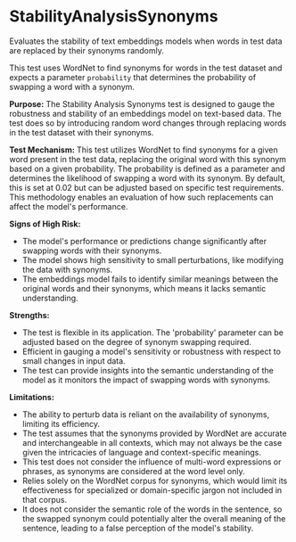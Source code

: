 # StabilityAnalysisSynonyms

Evaluates the stability of text embeddings models when words in test data are replaced by their synonyms randomly.

This test uses WordNet to find synonyms for words in the test dataset and
expects a parameter `probability` that determines the probability of swapping
a word with a synonym.

**Purpose:**
The Stability Analysis Synonyms test is designed to gauge the robustness and stability of an embeddings model on
text-based data. The test does so by introducing random word changes through replacing words in the test dataset
with their synonyms.

**Test Mechanism:**
This test utilizes WordNet to find synonyms for a given word present in the test data, replacing the original word
with this synonym based on a given probability. The probability is defined as a parameter and determines the
likelihood of swapping a word with its synonym. By default, this is set at 0.02 but can be adjusted based on
specific test requirements. This methodology enables an evaluation of how such replacements can affect the model's
performance.

**Signs of High Risk:**

- The model's performance or predictions change significantly after swapping words with their synonyms.
- The model shows high sensitivity to small perturbations, like modifying the data with synonyms.
- The embeddings model fails to identify similar meanings between the original words and their synonyms, which
means it lacks semantic understanding.

**Strengths:**

- The test is flexible in its application. The 'probability' parameter can be adjusted based on the degree of
synonym swapping required.
- Efficient in gauging a model's sensitivity or robustness with respect to small changes in input data.
- The test can provide insights into the semantic understanding of the model as it monitors the impact of swapping
words with synonyms.

**Limitations:**

- The ability to perturb data is reliant on the availability of synonyms, limiting its efficiency.
- The test assumes that the synonyms provided by WordNet are accurate and interchangeable in all contexts, which
may not always be the case given the intricacies of language and context-specific meanings.
- This test does not consider the influence of multi-word expressions or phrases, as synonyms are considered at the
word level only.
- Relies solely on the WordNet corpus for synonyms, which would limit its effectiveness for specialized or
domain-specific jargon not included in that corpus.
- It does not consider the semantic role of the words in the sentence, so the swapped synonym could potentially
alter the overall meaning of the sentence, leading to a false perception of the model's stability.